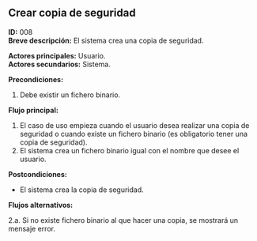## Crear copia de seguridad

**ID:** 008  
**Breve descripción:** El sistema crea una copia de seguridad.

**Actores principales:** Usuario.  
**Actores secundarios:** Sistema.

**Precondiciones:**
1. Debe existir un fichero binario.

**Flujo principal:**

  1. El caso de uso empieza cuando el usuario desea realizar una copia de seguridad o cuando existe un fichero binario (es obligatorio tener una copia de seguridad).
  2. El sistema crea un fichero binario igual con el nombre que desee el usuario.


**Postcondiciones:**  
   * El sistema crea la copia de seguridad.

**Flujos alternativos:**  

2.a. Si no existe fichero binario al que hacer una copia, se mostrará un mensaje error.
